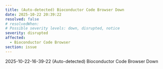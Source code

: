 ```yaml
---
title: (Auto-detected) Bioconductor Code Browser Down
date: 2025-10-22 20:39:22
resolved: false
# resolvedWhen: 
# Possible severity levels: down, disrupted, notice
severity: disrupted
affected:
  - Bioconductor Code Browser
section: issue
---
```


2025-10-22-16-39-22 (Auto-detected) Bioconductor Code Browser Down

